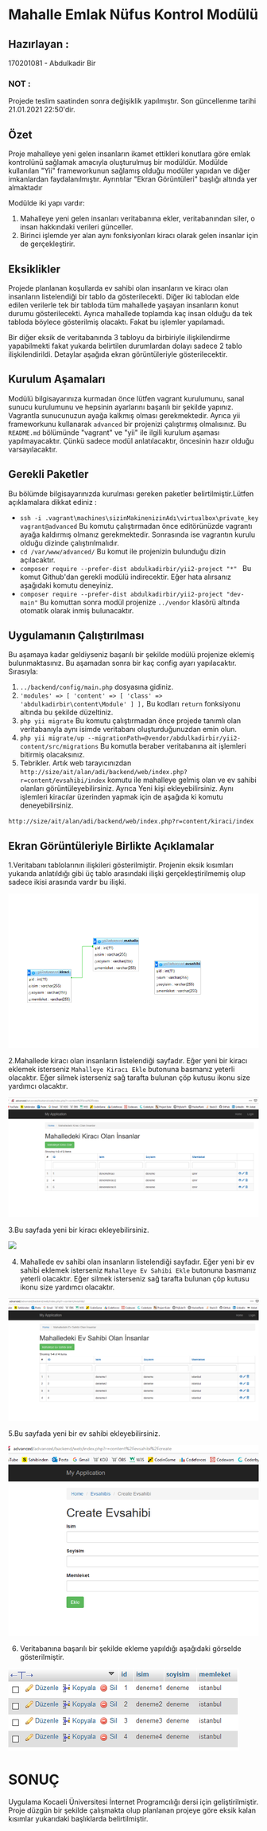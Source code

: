 # Mahalle Emlak Nüfus Kontrol Modülü
 
## Hazırlayan :
170201081 - Abdulkadir Bir
### NOT : 
Projede teslim saatinden sonra değişiklik yapılmıştır. Son güncellenme tarihi 21.01.2021 22:50'dir.

## Özet
 Proje mahalleye yeni gelen insanların ikamet ettikleri konutlara göre emlak kontrolünü sağlamak amacıyla oluşturulmuş bir modüldür. Modülde kullanılan "Yii" frameworkunun sağlamış olduğu modüler yapıdan ve diğer imkanlardan faydalanılmıştır. Ayrıntılar "Ekran Görüntüleri" başlığı altında yer almaktadır
 
 Modülde iki yapı vardır:
1. Mahalleye yeni gelen insanları veritabanına ekler, veritabanından siler, o insan hakkındaki verileri günceller.
2. Birinci işlemde yer alan aynı fonksiyonları kiracı olarak gelen insanlar için de gerçekleştirir.

## Eksiklikler
Projede planlanan koşullarda ev sahibi olan insanların ve kiracı olan insanların listelendiği bir tablo da gösterilecekti. Diğer iki tablodan elde edilen verilerle tek bir tabloda tüm mahallede yaşayan insanların konut durumu gösterilecekti. Ayrıca mahallede toplamda kaç insan olduğu da tek tabloda böylece gösterilmiş olacaktı. Fakat bu işlemler yapılamadı.

Bir diğer eksik de veritabanında 3 tabloyu da birbiriyle ilişkilendirme yapabilmekti fakat yukarda belirtilen durumlardan dolayı sadece 2 tablo ilişkilendirildi. Detaylar aşağıda ekran görüntüleriyle gösterilecektir.

## Kurulum Aşamaları 
Modülü bilgisayarınıza kurmadan önce lütfen vagrant kurulumunu, sanal sunucu kurulumunu ve hepsinin ayarlarını başarılı bir şekilde yapınız. Vagrantla sunucunuzun ayağa kalkmış olması gerekmektedir. Ayrıca yii frameworkunu kullanarak `advanced` bir projenizi çalıştırmış olmalısınız. Bu `README.md` bölümünde "vagrant" ve "yii" ile ilgili kurulum aşaması yapılmayacaktır. Çünkü sadece modül anlatılacaktır, öncesinin hazır olduğu varsayılacaktır.

## Gerekli Paketler
Bu bölümde bilgisayarınızda kurulması gereken paketler belirtilmiştir.Lütfen açıklamalara dikkat ediniz :
- `ssh -i .vagrant\machines\sizinMakinenizinAdı\virtualbox\private_key vagrant@advanced` Bu komutu çalıştırmadan önce editörünüzde vagrantı ayağa kaldırmış olmanız gerekmektedir. Sonrasında ise vagrantın kurulu olduğu dizinde çalıştırılmalıdır.
- `cd /var/www/advanced/` Bu komut ile projenizin bulunduğu dizin açılacaktır.
- `composer require --prefer-dist abdulkadirbir/yii2-project "*" ` Bu komut Github'dan gerekli modülü indirecektir. Eğer hata alırsanız aşağıdaki komutu deneyiniz.
- `composer require --prefer-dist abdulkadirbir/yii2-project "dev-main"` Bu komuttan sonra modül projenize `../vendor` klasörü altında otomatik olarak inmiş bulunacaktır.

## Uygulamanın Çalıştırılması
Bu aşamaya kadar geldiyseniz başarılı bir şekilde modülü projenize eklemiş bulunmaktasınız. Bu aşamadan sonra bir kaç config ayarı yapılacaktır. Sırasıyla:
1. `../backend/config/main.php` dosyasına gidiniz.
2. `'modules' => [
        'content' => [
           'class' => 'abdulkadirbir\content\Module'
        ]
    ],` 
    Bu kodları `return` fonksiyonu altında bu şekilde düzeltiniz.  
 3. `php yii migrate` Bu komutu çalıştırmadan önce projede tanımlı olan veritabanıyla aynı isimde veritabanı oluşturduğunuzdan emin olun.
 4. `php yii migrate/up --migrationPath=@vendor/abdulkadirbir/yii2-content/src/migrations` Bu komutla beraber veritabanına ait işlemleri bitirmiş olacaksınız.
 5. Tebrikler. Artık web tarayıcınızdan `http://size/ait/alan/adi/backend/web/index.php?r=content/evsahibi/index` komutu ile mahalleye gelmiş olan ve ev sahibi olanları görüntüleyebilirsiniz. Ayrıca Yeni kişi ekleyebilirsiniz. Aynı işlemleri kiracılar üzerinden yapmak için de aşağıda ki komutu deneyebilirsiniz.
 
 `http://size/ait/alan/adi/backend/web/index.php?r=content/kiraci/index`


## Ekran Görüntüleriyle Birlikte Açıklamalar
1.Veritabanı tablolarının ilişkileri gösterilmiştir. Projenin eksik kısımları yukarıda anlatıldığı gibi üç tablo arasındaki ilişki gerçekleştirilmemiş olup sadece ikisi arasında vardır bu ilişki.

![](imgs/Screenshot_1.png)

2.Mahallede kiracı olan insanların listelendiği sayfadır. Eğer yeni bir kiracı eklemek isterseniz `Mahalleye Kiracı Ekle` butonuna basmanız yeterli olacaktır. Eğer silmek isterseniz sağ tarafta bulunan çöp kutusu ikonu size yardımcı olacaktır.

![](imgs/Screenshot_2.png)

3.Bu sayfada yeni bir kiracı ekleyebilirsiniz.

![](imgs/Screenshots_3.png)

4. Mahallede ev sahibi olan insanların listelendiği sayfadır. Eğer yeni bir ev sahibi eklemek isterseniz `Mahalleye Ev Sahibi Ekle` butonuna basmanız yeterli olacaktır. Eğer silmek isterseniz sağ tarafta bulunan çöp kutusu ikonu size yardımcı olacaktır.

![](imgs/Screenshot_4.png)

5.Bu sayfada yeni bir ev sahibi ekleyebilirsiniz.

![](imgs/Screenshot_5.png)

6. Veritabanına başarılı bir şekilde ekleme yapıldığı aşağıdaki görselde gösterilmiştir.

![](imgs/Screenshot_6.png)



# SONUÇ 
Uygulama Kocaeli Üniversitesi İnternet Programcılığı dersi için geliştirilmiştir. Proje düzgün bir şekilde çalışmakta olup planlanan projeye göre eksik kalan kısımlar yukarıdaki başlıklarda belirtilmiştir.
